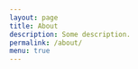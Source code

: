 ```yaml
---
layout: page
title: About
description: Some description.
permalink: /about/
menu: true
---
```



<script>
  window.location = "../lovekang/index.html";
</script>
